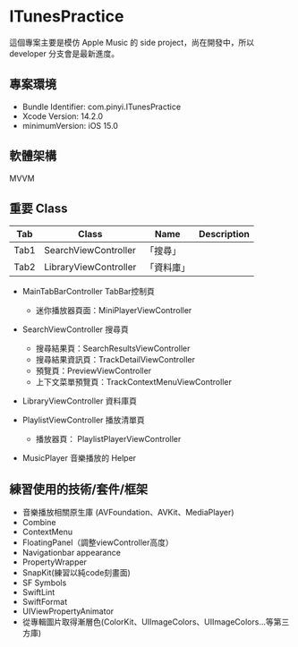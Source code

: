 # ITunesPractice
這個專案主要是模仿 Apple Music 的 side project，尚在開發中，所以 developer 分支會是最新進度。


## 專案環境
- Bundle Identifier: com.pinyi.ITunesPractice
- Xcode Version: 14.2.0
- minimumVersion: iOS 15.0


## 軟體架構
MVVM


## 重要 Class
| Tab | Class | Name              | Description                
|-----|---|--------|--------------------------
Tab1 |SearchViewController | 「搜尋」
Tab2 |LibraryViewController |「資料庫」

- MainTabBarController  TabBar控制頁
	 - 迷你播放器頁面：MiniPlayerViewController

- SearchViewController  搜尋頁
	 - 搜尋結果頁：SearchResultsViewController
	 - 搜尋結果資訊頁：TrackDetailViewController
	 - 預覽頁：PreviewViewController
	 - 上下文菜單預覽頁：TrackContextMenuViewController

- LibraryViewController  資料庫頁

- PlaylistViewController 播放清單頁
	 - 播放器頁： PlaylistPlayerViewController
	 
- MusicPlayer 音樂播放的 Helper


## 練習使用的技術/套件/框架

- 音樂播放相關原生庫 (AVFoundation、AVKit、MediaPlayer)
- Combine
- ContextMenu
- FloatingPanel（調整viewController高度）
- Navigationbar appearance
- PropertyWrapper
- SnapKit(練習以純code刻畫面)
- SF Symbols
- SwiftLint
- SwiftFormat
- UIViewPropertyAnimator
- 從專輯圖片取得漸層色(ColorKit、UIImageColors、UIImageColors...等第三方庫)
